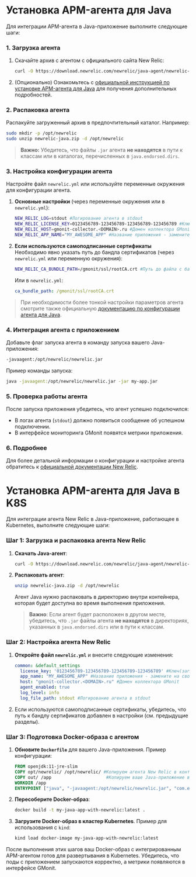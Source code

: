 # Установка APM-агента для Java

Для интеграции APM-агента в Java-приложение выполните следующие шаги:


### 1. **Загрузка агента**
1. Скачайте архив с агентом с официального сайта New Relic:

   ```bash
   curl -O https://download.newrelic.com/newrelic/java-agent/newrelic-agent/current/newrelic-java.zip
   ```

2. (Опционально) Ознакомьтесь с [официальной инструкцией по установке APM-агента для Java](https://docs.newrelic.com/install/java/) для получения дополнительных подробностей.



### 2. **Распаковка агента**
Распакуйте загруженный архив в предпочтительный каталог. Например:

```bash
sudo mkdir -p /opt/newrelic
sudo unzip newrelic-java.zip -d /opt/newrelic
```

> **Важно:** Убедитесь, что файлы `.jar` агента **не находятся** в пути к классам или в каталогах, перечисленных в `java.endorsed.dirs`.



### 3. **Настройка конфигурации агента**
Настройте файл `newrelic.yml` или используйте переменные окружения для конфигурации агента.

1. **Основные настройки** (через переменные окружения или в `newrelic.yml`):

   ```bash
   NEW_RELIC_LOG=stdout #Логирование агента в stdout
   NEW_RELIC_LICENSE_KEY=0123456789-123456789-123456789-123456789 #Ключ(заглушка, не меняем)
   NEW_RELIC_HOST=gmonit-collector.<DOMAIN>.ru #Домен коллектора GMonit
   NEW_RELIC_APP_NAME="MY_AWESOME_APP" #Название приложения - замените на своё
   ```

2. **Если используются самоподписанные сертификаты**  
   Необходимо явно указать путь до бандла сертификатов (через `newrelic.yml` или переменную окружения):

   ```bash
   NEW_RELIC_CA_BUNDLE_PATH=/gmonit/ssl/rootCA.crt #Путь до файла с бандлом сертификатов
   ```
   Или в `newrelic.yml`:

   ```yaml
   ca_bundle_path: /gmonit/ssl/rootCA.crt
   ```

> При необходимости более тонкой настройки параметров агента смотрите также официальную [документацию по конфигурации агента для Java](https://docs.newrelic.com/docs/apm/agents/java-agent/configuration/java-agent-configuration-config-file/).


### 4. **Интеграция агента с приложением**
Добавьте флаг запуска агента в команду запуска вашего Java-приложения:

```bash
-javaagent:/opt/newrelic/newrelic.jar
```

Пример команды запуска:
```bash
java -javaagent:/opt/newrelic/newrelic.jar -jar my-app.jar
```

### 5. **Проверка работы агента**
После запуска приложения убедитесь, что агент успешно подключился:
- В логах агента (`stdout`) должно появиться сообщение об успешном подключении.
- В интерфейсе мониторинга GMonit появятся метрики приложения.


### 6. **Подробнее**
Для более детальной информации о конфигурации и настройке агента обратитесь к [официальной документации New Relic](https://docs.newrelic.com/docs/apm/agents/java-agent/configuration/java-agent-configuration-config-file/).


# Установка APM-агента для Java в K8S

Для интеграции агента New Relic в Java-приложение, работающее в Kubernetes, выполните следующие шаги:


### Шаг 1: Загрузка и распаковка агента New Relic

1. **Скачать Java-агент**:
   ```bash
   curl -O https://download.newrelic.com/newrelic/java-agent/newrelic-agent/current/newrelic-java.zip
   ```

2. **Распаковать агент**:
   ```bash
   unzip newrelic-java.zip -d /opt/newrelic
   ```
   Агент Java нужно распаковать в директорию внутри контейнера, которая будет доступна во время выполнения приложения.

   > **Важно**: Если агент будет расположен в другом месте, убедитесь, что `.jar` файлы агента **не находятся** в директориях, указанных в `java.endorsed.dirs` или в пути к классам.


### Шаг 2: Настройка агента New Relic

1. **Откройте файл `newrelic.yml`** и внесите следующие изменения:

   ```yaml
   common: &default_settings
     license_key: '0123456789-123456789-123456789-123456789' #Ключ(заглушка, не меняем)
     app_name: "MY_AWESOME_APP" #Название приложения - замените на своё
     host: "gmonit-collector.<DOMAIN>.ru" #Домен коллектора GMonit
     agent_enabled: true
     log_level: info
     log_file_path: stdout #Логирование агента в stdout
   ```

2. Если используются самоподписанные сертификаты, убедитесь, что путь к бандлу сертификатов добавлен в настройки (см. предыдущие разделы).


### Шаг 3: Подготовка Docker-образа с агентом

1. **Обновите `Dockerfile`** для вашего Java-приложения. Пример конфигурации:

   ```dockerfile
   FROM openjdk:11-jre-slim
   COPY opt/newrelic/ /opt/newrelic/ #Копируем агента New Relic в контейнер
   COPY out/ /app                     #Копируем ваше Java-приложение в контейнер
   WORKDIR /app
   ENTRYPOINT ["java", "-javaagent:/opt/newrelic/newrelic.jar", "com.example.HelloWorldServer"]
   ```

2. **Пересоберите Docker-образ**:
   ```bash
   docker build -t my-java-app-with-newrelic:latest .
   ```

3. **Загрузите Docker-образ в кластер Kubernetes**. Пример для использования с `kind`:
   ```bash
   kind load docker-image my-java-app-with-newrelic:latest
   ```

После выполнения этих шагов ваш Docker-образ с интегрированным APM-агентом готов для развертывания в Kubernetes. Убедитесь, что поды с приложением запускаются корректно, а метрики появляются в интерфейсе GMonit.
